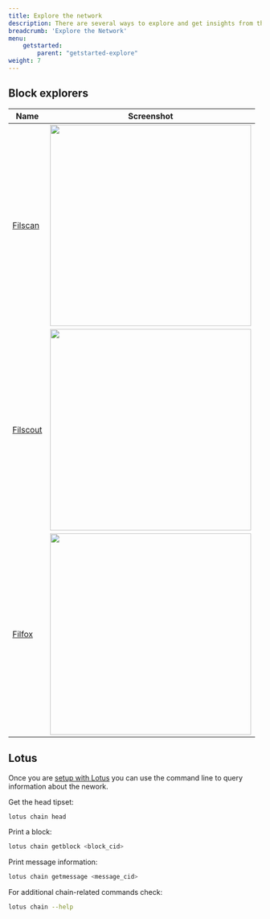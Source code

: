 ```yaml
---
title: Explore the network
description: There are several ways to explore and get insights from the Filecoin network.
breadcrumb: 'Explore the Network'
menu:
    getstarted:
        parent: "getstarted-explore"
weight: 7
---
```


## Block explorers

| Name                                                 | Screenshot                                                                |
| ---------------------------------------------------- | ------------------------------------------------------------------------- |
| [Filscan](https://filscan.io/)                       | <img src="/images/get-started/explore-the-filecoin-chain/filscan.png" width="400">   |
| [Filscout](https://filscout.com/)                     | <img src="/images/get-started/explore-the-filecoin-chain/filscout.png" width="400">  |
| [Filfox](https://filfox.io/)                         | <img src="/images/get-started/explore-the-filecoin-chain/filfox.png" width="400">    |

## Lotus

Once you are [setup with Lotus](https://lotus.filecoin.io) you can use the command line to query information about the nework.

Get the head tipset:

```sh
lotus chain head
```

Print a block:

```sh
lotus chain getblock <block_cid>
```

Print message information:

```sh
lotus chain getmessage <message_cid>
```

For additional chain-related commands check:

```sh
lotus chain --help
```
